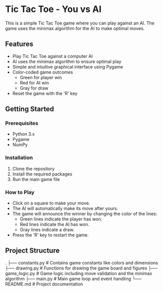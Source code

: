 # Tic Tac Toe - You vs AI

This is a simple Tic Tac Toe game where you can play against an AI. The game uses the minimax algorithm for the AI to make optimal moves.

## Features

- Play Tic Tac Toe against a computer AI
- AI uses the minimax algorithm to ensure optimal play
- Simple and intuitive graphical interface using Pygame
- Color-coded game outcomes
  - Green for player win
  - Red for AI win
  - Gray for draw
- Reset the game with the 'R' key

## Getting Started

### Prerequisites

- Python 3.x
- Pygame
- NumPy

### Installation

1. Clone the repository
2. Install the required packages
3. Run the main game file

### How to Play
- Click on a square to make your move.
- The AI will automatically make its move after yours.
- The game will announce the winner by changing the color of the lines:
    - Green lines indicate the player has won.
    - Red lines indicate the AI has won.
    - Gray lines indicate a draw.
- Press the 'R' key to restart the game.

## Project Structure
.
├── constants.py     # Contains game constants like colors and dimensions
├── drawing.py       # Functions for drawing the game board and figures
├── game_logic.py    # Game logic including move validation and the minimax algorithm
├── main.py          # Main game loop and event handling
└── README.md        # Project documentation
